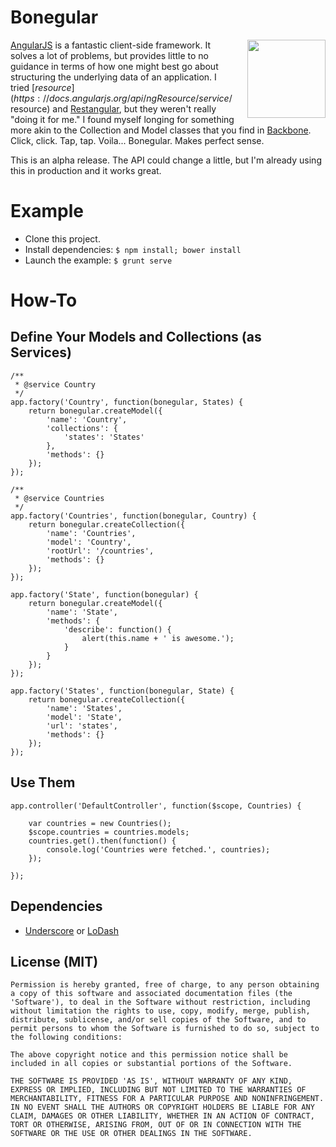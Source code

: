 # Bonegular

<img style="float: right; width: 125px; margin-left: 20px;" src="https://dl.dropboxusercontent.com/u/832215/bonegular.png" />


[AngularJS](https://angularjs.org) is a fantastic client-side framework. It solves a lot of problems, but provides little to no guidance in terms of how one might best go about structuring the underlying data of an application. I tried [$resource](https://docs.angularjs.org/api/ngResource/service/$resource) and [Restangular](https://github.com/mgonto/restangular), but they weren't really "doing it for me." I found myself longing for something more akin to the Collection and Model classes that you find in [Backbone](http://backbonejs.org). Click, click. Tap, tap. Voila... Bonegular. Makes perfect sense.

This is an alpha release. The API could change a little, but I'm already using this in production and it works great.

# Example

* Clone this project.
* Install dependencies: ```$ npm install; bower install```
* Launch the example: ```$ grunt serve```

# How-To

## Define Your Models and Collections (as Services)

```
/**
 * @service Country
 */
app.factory('Country', function(bonegular, States) {
    return bonegular.createModel({
        'name': 'Country',
        'collections': {
            'states': 'States'
        },
        'methods': {}
    });
});

/**
 * @service Countries
 */
app.factory('Countries', function(bonegular, Country) {
    return bonegular.createCollection({
        'name': 'Countries',
        'model': 'Country',
        'rootUrl': '/countries',
        'methods': {}
    });
});

app.factory('State', function(bonegular) {
    return bonegular.createModel({
        'name': 'State',
        'methods': {
            'describe': function() {
                alert(this.name + ' is awesome.');
            }
        }
    });
});

app.factory('States', function(bonegular, State) {
    return bonegular.createCollection({
        'name': 'States',
        'model': 'State',
        'url': 'states',
        'methods': {}
    });
});
```

## Use Them

```
app.controller('DefaultController', function($scope, Countries) {

    var countries = new Countries();
    $scope.countries = countries.models;
    countries.get().then(function() {
        console.log('Countries were fetched.', countries);
    });

});
```

## Dependencies

* [Underscore](http://http://underscorejs.org/) or [LoDash](http://lodash.com/)

## License (MIT)

```
Permission is hereby granted, free of charge, to any person obtaining
a copy of this software and associated documentation files (the
'Software'), to deal in the Software without restriction, including
without limitation the rights to use, copy, modify, merge, publish,
distribute, sublicense, and/or sell copies of the Software, and to
permit persons to whom the Software is furnished to do so, subject to
the following conditions:

The above copyright notice and this permission notice shall be
included in all copies or substantial portions of the Software.

THE SOFTWARE IS PROVIDED 'AS IS', WITHOUT WARRANTY OF ANY KIND,
EXPRESS OR IMPLIED, INCLUDING BUT NOT LIMITED TO THE WARRANTIES OF
MERCHANTABILITY, FITNESS FOR A PARTICULAR PURPOSE AND NONINFRINGEMENT.
IN NO EVENT SHALL THE AUTHORS OR COPYRIGHT HOLDERS BE LIABLE FOR ANY
CLAIM, DAMAGES OR OTHER LIABILITY, WHETHER IN AN ACTION OF CONTRACT,
TORT OR OTHERWISE, ARISING FROM, OUT OF OR IN CONNECTION WITH THE
SOFTWARE OR THE USE OR OTHER DEALINGS IN THE SOFTWARE.